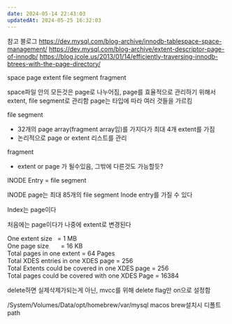 ```yaml
---
date: 2024-05-14 22:43:03
updatedAt: 2024-05-25 16:32:03
---
```

참고 블로그
https://dev.mysql.com/blog-archive/innodb-tablespace-space-management/
https://dev.mysql.com/blog-archive/extent-descriptor-page-of-innodb/
https://blog.jcole.us/2013/01/14/efficiently-traversing-innodb-btrees-with-the-page-directory/


space
page
extent
file segment
fragment


space파일 안의 모든것은 page로 나누어짐,
page를 효율적으로 관리하기 위해서 extent, file segment로 관리함
page는 타입에 따라 여러 것들을 가르킴

file segment
- 32개의 page array(fragment array임)를 가지다가 최대 4개 extent를 가짐
- 논리적으로 page or extent 리스트를 관리

fragment
- extent or page 가 될수있음, 그밖에 다른것도 가능할듯?


INODE Entry = file segment

INODE page는 최대 85개의 file segment Inode entry를 가질 수 있다

Index는 page이다

처음에는 page이다가 나중에 extent로 변경된다

One extent size   = 1 MB  
One page size       = 16 KB  
Total pages in one extent = 64 Pages  
Total XDES entries in one XDES page = 256  
Total Extents could be covered in one XDES page = 256  
Total pages could be covered with one XDES Page = 16384

delete하면 실제삭제가되는게 아닌, mvcc를 위해 delete flag만 on으로 설정함


/System/Volumes/Data/opt/homebrew/var/mysql
macos brew설치시 디폴트 path



